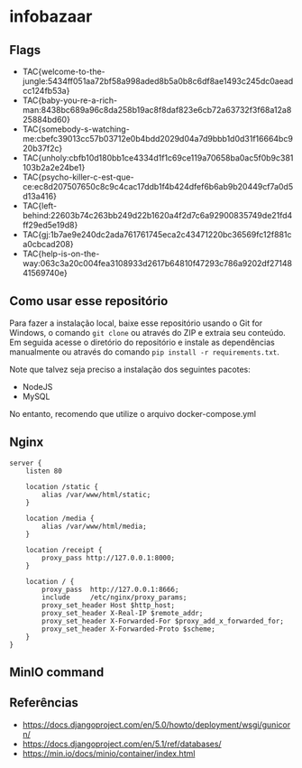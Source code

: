 # infobazaar

## Flags

- TAC{welcome-to-the-jungle:5434ff051aa72bf58a998aded8b5a0b8c6df8ae1493c245dc0aeadcc124fb53a}
- TAC{baby-you-re-a-rich-man:8438bc689a96c8da258b19ac8f8daf823e6cb72a63732f3f68a12a825884bd60}
- TAC{somebody-s-watching-me:cbefc39013cc57b03712e0b4bdd2029d04a7d9bbb1d0d31f16664bc920b37f2c}
- TAC{unholy:cbfb10d180bb1ce4334d1f1c69ce119a70658ba0ac5f0b9c381103b2a2e24be1}
- TAC{psycho-killer-c-est-que-ce:ec8d207507650c8c9c4cac17ddb1f4b424dfef6b6ab9b20449cf7a0d5d13a416}
- TAC{left-behind:22603b74c263bb249d22b1620a4f2d7c6a92900835749de21fd4ff29ed5e19d8}
- TAC{gj:1b7ae9e240dc2ada761761745eca2c43471220bc36569fc12f881ca0cbcad208}
- TAC{help-is-on-the-way:063c3a20c004fea3108933d2617b64810f47293c786a9202df2714841569740e}

## Como usar esse repositório

Para fazer a instalação local, baixe esse repositório usando o Git for Windows, o comando
`git clone` ou através do ZIP e extraia seu conteúdo. Em seguida acesse o diretório do repositório
e instale as dependências manualmente ou através do comando `pip install -r requirements.txt`.

Note que talvez seja preciso a instalação dos seguintes pacotes:

- NodeJS
- MySQL

No entanto, recomendo que utilize o arquivo docker-compose.yml

## Nginx

```
server {
    listen 80

    location /static {
        alias /var/www/html/static;
    }

    location /media {
        alias /var/www/html/media;
    }

    location /receipt {
        proxy_pass http://127.0.0.1:8000;
    }

    location / {
        proxy_pass  http://127.0.0.1:8666;
        include     /etc/nginx/proxy_params;
        proxy_set_header Host $http_host;
        proxy_set_header X-Real-IP $remote_addr;
        proxy_set_header X-Forwarded-For $proxy_add_x_forwarded_for;
        proxy_set_header X-Forwarded-Proto $scheme;
    }
}
```

## MinIO command

## Referências

- https://docs.djangoproject.com/en/5.0/howto/deployment/wsgi/gunicorn/
- https://docs.djangoproject.com/en/5.1/ref/databases/
- https://min.io/docs/minio/container/index.html
